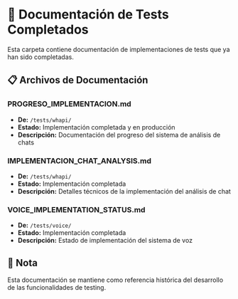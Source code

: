 # 📁 Documentación de Tests Completados

Esta carpeta contiene documentación de implementaciones de tests que ya han sido completadas.

## 📋 Archivos de Documentación

### PROGRESO_IMPLEMENTACION.md
- **De:** `/tests/whapi/`
- **Estado:** Implementación completada y en producción
- **Descripción:** Documentación del progreso del sistema de análisis de chats

### IMPLEMENTACION_CHAT_ANALYSIS.md
- **De:** `/tests/whapi/`
- **Estado:** Implementación completada
- **Descripción:** Detalles técnicos de la implementación del análisis de chat

### VOICE_IMPLEMENTATION_STATUS.md
- **De:** `/tests/voice/`
- **Estado:** Implementación completada
- **Descripción:** Estado de implementación del sistema de voz

## 📝 Nota
Esta documentación se mantiene como referencia histórica del desarrollo de las funcionalidades de testing.
